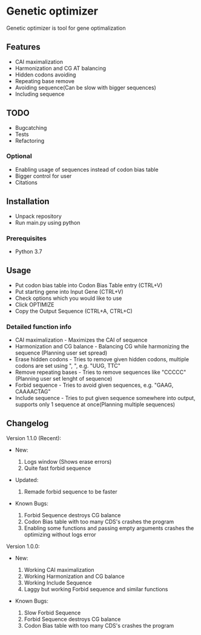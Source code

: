# Genetic optimizer #

Genetic optimizer is tool for gene optimalization

## Features ##

- CAI maximalization
- Harmonization and CG AT balancing
- Hidden codons avoiding
- Repeating base remove
- Avoiding sequence(Can be slow with bigger sequences)
- Including sequence

## TODO ##

- Bugcatching
- Tests
- Refactoring

### Optional ###

- Enabling usage of sequences instead of codon bias table
- Bigger control for user
- Citations

## Installation ##

- Unpack repository
- Run main.py using python

### Prerequisites ###

- Python 3.7

## Usage ##

- Put codon bias table into Codon Bias Table entry (CTRL+V)
- Put starting gene into Input Gene (CTRL+V)
- Check options which you would like to use
- Click OPTIMIZE
- Copy the Output Sequence (CTRL+A, CTRL+C)

### Detailed function info ###

- CAI maximalization - Maximizes the CAI of sequence
- Harmonization and CG balance - Balancing CG while harmonizing the sequence (Planning user set spread)
- Erase hidden codons - Tries to remove given hidden codons, multiple codons are set using ", ", e.g. "UUG, TTC"
- Remove repeating bases - Tries to remove sequences like "CCCCC" (Planning user set lenght of sequence)
- Forbid sequence - Tries to avoid given sequences, e.g. "GAAG, CAAAACTAG"
- Include sequence - Tries to put given sequence somewhere into output, supports only 1 sequence at once(Planning multiple sequences)

## Changelog ##

Version 1.1.0 (Recent):

- New:

    1. Logs window (Shows erase errors)
    2. Quite fast forbid sequence

- Updated:

    1. Remade forbid sequence to be faster

- Known Bugs:

    1. Forbid Sequence destroys CG balance
    2. Codon Bias table with too many CDS's crashes the program
    3. Enabling some functions and passing empty arguments crashes the optimizing without logs error

Version 1.0.0:

- New:

    1. Working CAI maximalization
    2. Working Harmonization and CG balance
    3. Working Include Sequence
    4. Laggy but working Forbid sequence and similar functions

- Known Bugs:

    1. Slow Forbid Sequence
    2. Forbid Sequence destroys CG balance
    3. Codon Bias table with too many CDS's crashes the program
